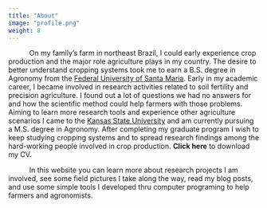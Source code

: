 ```yaml
---
title: "About"
image: "profile.png"
weight: 8
---
```


&emsp;&emsp;&emsp;On my family’s farm in northeast Brazil, I could early experience crop production and the major role agriculture plays in my country. The desire to better understand cropping systems took me to earn a B.S. degree in Agronomy from the [Federal University of Santa Maria](https://www.ufsm.br). Early in my academic career, I became involved in research activities related to soil fertility and precision agriculture. I found out a lot of questions we had no answers for and how the scientific method could help farmers with those problems. Aiming to learn more research tools and experience other agriculture scenarios I came to the [Kansas State University](https://www.k-state.edu) and am currently pursuing a M.S. degree in Agronomy. After completing my graduate program I wish to keep studying cropping systems and to spread research findings among the hard-working people involved in crop production. **Click here** to download my CV.

&emsp;&emsp;&emsp;In this website you can learn more about research projects I am involved, see some field pictures I take along the way, read my blog posts, and use some simple tools I developed thru computer programing to help farmers and agronomists.
